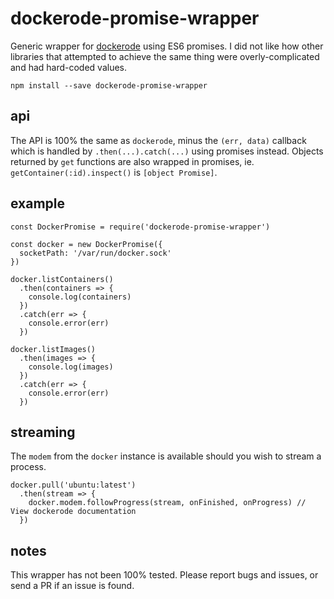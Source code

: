 # dockerode-promise-wrapper
Generic wrapper for [dockerode](https://github.com/apocas/dockerode) using ES6 promises. I did not like how other libraries that attempted to achieve the same thing were overly-complicated and had hard-coded values.
```
npm install --save dockerode-promise-wrapper
```

## api
The API is 100% the same as `dockerode`, minus the `(err, data)` callback which is handled by `.then(...).catch(...)` using promises instead.
Objects returned by `get` functions are also wrapped in promises, ie. `getContainer(:id).inspect()` is `[object Promise]`.

## example
```
const DockerPromise = require('dockerode-promise-wrapper')

const docker = new DockerPromise({
  socketPath: '/var/run/docker.sock'
})

docker.listContainers()
  .then(containers => {
    console.log(containers)
  })
  .catch(err => {
    console.error(err)
  })

docker.listImages()
  .then(images => {
    console.log(images)
  })
  .catch(err => {
    console.error(err)
  })
```

## streaming
The `modem` from the `docker` instance is available should you wish to stream a process.
```
docker.pull('ubuntu:latest')
  .then(stream => {
    docker.modem.followProgress(stream, onFinished, onProgress) // View dockerode documentation
  })
```

## notes
This wrapper has not been 100% tested. Please report bugs and issues, or send a PR if an issue is found.
